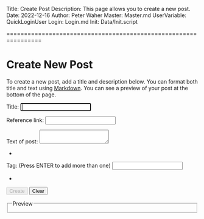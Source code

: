Title: Create Post
Description: This page allows you to create a new post.
Date: 2022-12-16
Author: Peter Waher
Master: Master.md
UserVariable: QuickLoginUser
Login: Login.md
Init: Data/Init.script

================================================================

Create New Post
==================

To create a new post, add a title and description below. You can format both title and text using [Markdown](/Markdown.md).
You can see a preview of your post at the bottom of the page.

<form>

<p>
<label for="Title">Title:</label>  
<input type="text" name="Title" id="Title" title="Title of post" onkeydown="InvalidatePreview()" autofocus required/>
</p>

<p>
<label for="ReferenceLink">Reference link:</label>  
<input type="text" name="ReferenceLink" id="ReferenceLink" title="Reference link of post" required readonly tabindex="-1"/>
</p>

<p>
<label for="Text">Text of post:</label>  
<textarea name="Text" id="Text" onkeydown="TrapTab(this,event)" required>
</textarea>
</p>

<p>
<ul id="Tags" class="Tags noTags">
<li id="EndOfTags" class="EndOfTags"/>
</ul>
</p>

<p>
<label for="Tag">Tag: (Press ENTER to add more than one)</label>  
<input type="text" name="Tag" id="Tag" title="Enter Tag to add" onkeydown="TrapTagKey(event)"/>
</p>

<p>
<ul id="SuggestedTags" class="Tags noTags">
<li class="EndOfTags"/>
</ul>
<p>

<button id="CreateButton" type="button" class="disabledButton" onclick="CreatePost()" disabled="disabled">Create</button>
<button type="button" class="negButton" onclick="ClearPost()">Clear</button>

</form>
<fieldset>
<legend>Preview</legend>
<div id="Preview"/>
</fieldset>